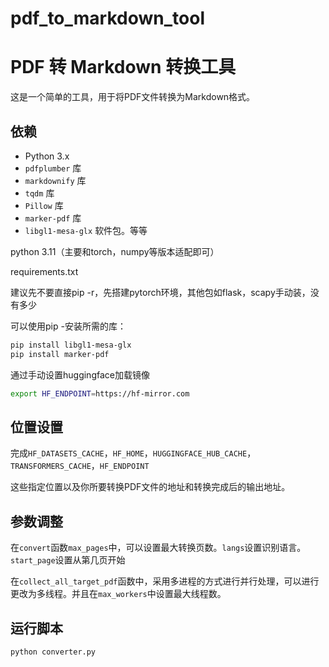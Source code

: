 # pdf_to_markdown_tool
# PDF 转 Markdown 转换工具

这是一个简单的工具，用于将PDF文件转换为Markdown格式。

## 依赖

- Python 3.x
- `pdfplumber` 库
- `markdownify` 库
- `tqdm` 库
- `Pillow` 库
- `marker-pdf` 库
- `libgl1-mesa-glx` 软件包。等等

python 3.11（主要和torch，numpy等版本适配即可）

requirements.txt

建议先不要直接pip -r，先搭建pytorch环境，其他包如flask，scapy手动装，没有多少

可以使用pip -安装所需的库：

```bash
pip install libgl1-mesa-glx
pip install marker-pdf
```

通过手动设置huggingface加载镜像
 ```bash
export HF_ENDPOINT=https://hf-mirror.com
```

## 位置设置
完成`HF_DATASETS_CACHE`，`HF_HOME`，`HUGGINGFACE_HUB_CACHE`，`TRANSFORMERS_CACHE`，`HF_ENDPOINT`

这些指定位置以及你所要转换PDF文件的地址和转换完成后的输出地址。

## 参数调整
在`convert`函数`max_pages`中，可以设置最大转换页数。`langs`设置识别语言。`start_page`设置从第几页开始

在`collect_all_target_pdf`函数中，采用多进程的方式进行并行处理，可以进行更改为多线程。并且在`max_workers`中设置最大线程数。

## 运行脚本
 ```bash
python converter.py
```
